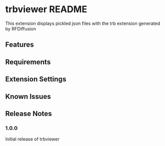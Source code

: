 # trbviewer README

This extension displays pickled json files with the trb extension generated by RFDiffusion

## Features



## Requirements


## Extension Settings


## Known Issues


## Release Notes


### 1.0.0

Initial release of trbviewer

